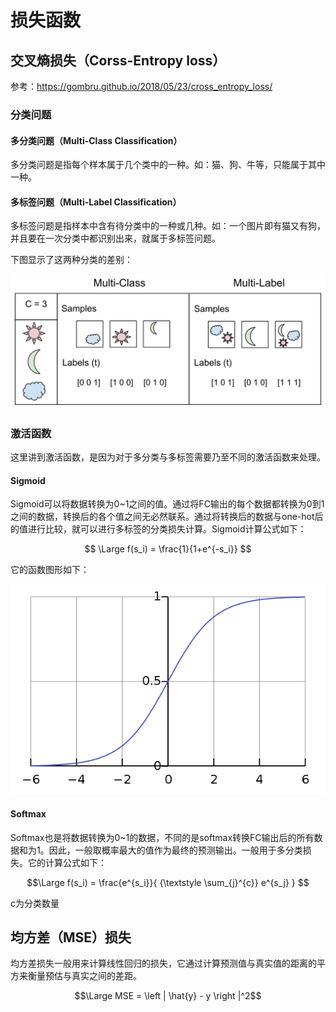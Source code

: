 # 损失函数  

## 交叉熵损失（Corss-Entropy loss）  

参考：<https://gombru.github.io/2018/05/23/cross_entropy_loss/>  

### 分类问题  

#### 多分类问题（Multi-Class Classification）  

多分类问题是指每个样本属于几个类中的一种。如：猫、狗、牛等，只能属于其中一种。

#### 多标签问题（Multi-Label Classification）  

多标签问题是指样本中含有待分类中的一种或几种。如：一个图片即有猫又有狗，并且要在一次分类中都识别出来，就属于多标签问题。  

下图显示了这两种分类的差别：

![图1](../images/multiclass_multilabel.png)

### 激活函数  

这里讲到激活函数，是因为对于多分类与多标签需要乃至不同的激活函数来处理。  

#### Sigmoid  

Sigmoid可以将数据转换为0~1之间的值。通过将FC输出的每个数据都转换为0到1之间的数据，转换后的各个值之间无必然联系。通过将转换后的数据与one-hot后的值进行比较，就可以进行多标签的分类损失计算。Sigmoid计算公式如下：

$$  
\Large f(s_i) = \frac{1}{1+e^{-s_i}}
$$  

它的函数图形如下：

![图2](../images/sigmoid.png)  

#### Softmax  

Softmax也是将数据转换为0~1的数据，不同的是softmax转换FC输出后的所有数据和为1。因此，一般取概率最大的值作为最终的预测输出。一般用于多分类损失。它的计算公式如下：  

$$\Large f(s_i) = \frac{e^{s_i}}{ {\textstyle \sum_{j}^{c}} e^{s_j} } $$  

c为分类数量

## 均方差（MSE）损失  

均方差损失一般用来计算线性回归的损失，它通过计算预测值与真实值的距离的平方来衡量预估与真实之间的差距。  

$$\Large MSE = \left | \hat{y} - y \right |^2$$  
